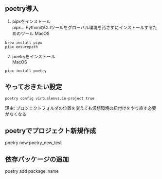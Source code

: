 ## poetry導入

1. pipxをインストール  
   pipx... PythonのCLIツールをグローバル環境を汚さずにインストールするためのツール
    MacOS  
```
brew install pipx
pipx ensurepath
```
2. poetryをインストール  
    MacOS  
```
pipx install poetry
```

## やっておきたい設定
```
poetry config virtualenvs.in-project true
```
理由: プロジェクトフォルダの位置を変えても仮想環境の紐付けをやり直す必要がなくなる

## poetryでプロジェクト新規作成
poetry new poetry_new_test

## 依存パッケージの追加
poetry add package_name